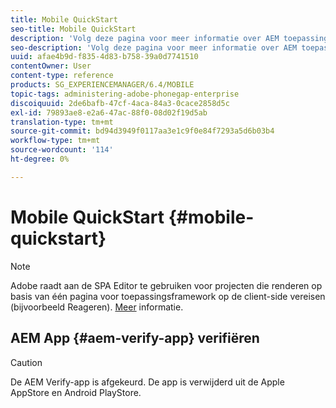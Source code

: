 ```yaml
---
title: Mobile QuickStart
seo-title: Mobile QuickStart
description: 'Volg deze pagina voor meer informatie over AEM toepassing verifiëren. De app AEM Verifiëren is een snelle en eenvoudige manier om uw AEM mobiele toepassingen op elk mobiel iOS- of Android-apparaat uit te voeren. '
seo-description: 'Volg deze pagina voor meer informatie over AEM toepassing verifiëren. De app AEM Verifiëren is een snelle en eenvoudige manier om uw AEM mobiele toepassingen op elk mobiel iOS- of Android-apparaat uit te voeren. '
uuid: afae4b9d-f835-4d83-b758-39a0d7741510
contentOwner: User
content-type: reference
products: SG_EXPERIENCEMANAGER/6.4/MOBILE
topic-tags: administering-adobe-phonegap-enterprise
discoiquuid: 2de6bafb-47cf-4aca-84a3-0cace2858d5c
exl-id: 79893ae8-e2a6-47ac-88f0-08d02f19d5ab
translation-type: tm+mt
source-git-commit: bd94d3949f0117aa3e1c9f0e84f7293a5d6b03b4
workflow-type: tm+mt
source-wordcount: '114'
ht-degree: 0%

---
```


# Mobile QuickStart {#mobile-quickstart}

>[!NOTE]
>
>Adobe raadt aan de SPA Editor te gebruiken voor projecten die renderen op basis van één pagina voor toepassingsframework op de client-side vereisen (bijvoorbeeld Reageren). [Meer](/help/sites-developing/spa-overview.md) informatie.

## AEM App {#aem-verify-app} verifiëren

>[!CAUTION]
>
>De AEM Verify-app is afgekeurd. De app is verwijderd uit de Apple AppStore en Android PlayStore.
